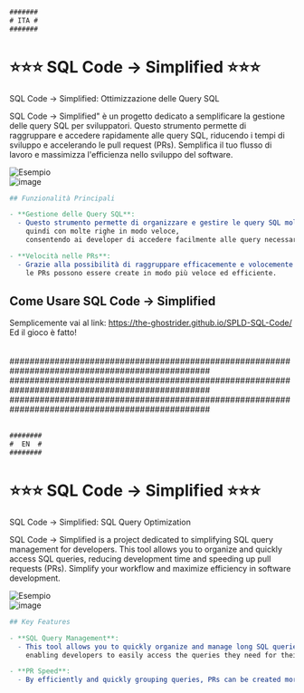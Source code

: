 ```css
#######
# ITA #
#######
```
# ⭐️⭐️⭐️ SQL Code -> Simplified ⭐️⭐️⭐️

SQL Code -> Simplified: Ottimizzazione delle Query SQL

SQL Code -> Simplified" è un progetto dedicato a semplificare la gestione delle query SQL per sviluppatori.
Questo strumento permette di raggruppare e accedere rapidamente alle query SQL, riducendo i tempi di sviluppo e accelerando le pull request (PRs).
Semplifica il tuo flusso di lavoro e massimizza l'efficienza nello sviluppo del software.

![Esempio](https://user-images.githubusercontent.com/1884642/270878062-ede114d4-a528-4e0a-93fb-d2ac12d56e12.png)
<br>
![image](https://user-images.githubusercontent.com/1884642/270878543-3f4abf0a-c75f-4421-a2aa-3d5f3019e333.png)

```makefile
## Funzionalità Principali

- **Gestione delle Query SQL**:
  - Questo strumento permette di organizzare e gestire le query SQL molto lunghe,
    quindi con molte righe in modo veloce,
    consentendo ai developer di accedere facilmente alle query necessarie per le loro attività.

- **Velocità nelle PRs**:
  - Grazie alla possibilità di raggruppare efficacemente e volocemente le Query,
    le PRs possono essere create in modo più veloce ed efficiente.
```

## Come Usare SQL Code -> Simplified

Semplicemente vai al link: https://the-ghostrider.github.io/SPLD-SQL-Code/
Ed il gioco è fatto!
<br>
<br>
<br>
\#\#\#\#\#\#\#\#\#\#\#\#\#\#\#\#\#\#\#\#\#\#\#\#\#\#\#\#\#\#\#\#\#\#\#\#\#\#\#\#\#\#\#\#\#\#\#\#\#\#\#\#\#\#\#\#\#\#\#\#\#\#\#\#\#\#\#\#\#\#\#\#\#\#\#\#\#\#\#\#\#\#\#\#\#\#\#\#\#\#\#\#\#\#\#\#<br>
\#\#\#\#\#\#\#\#\#\#\#\#\#\#\#\#\#\#\#\#\#\#\#\#\#\#\#\#\#\#\#\#\#\#\#\#\#\#\#\#\#\#\#\#\#\#\#\#\#\#\#\#\#\#\#\#\#\#\#\#\#\#\#\#\#\#\#\#\#\#\#\#\#\#\#\#\#\#\#\#\#\#\#\#\#\#\#\#\#\#\#\#\#\#\#\#<br>
\#\#\#\#\#\#\#\#\#\#\#\#\#\#\#\#\#\#\#\#\#\#\#\#\#\#\#\#\#\#\#\#\#\#\#\#\#\#\#\#\#\#\#\#\#\#\#\#\#\#\#\#\#\#\#\#\#\#\#\#\#\#\#\#\#\#\#\#\#\#\#\#\#\#\#\#\#\#\#\#\#\#\#\#\#\#\#\#\#\#\#\#\#\#\#\#<br>
<br>
```css
########
#  EN  #
########
```
# ⭐️⭐️⭐️ SQL Code -> Simplified ⭐️⭐️⭐️

SQL Code -> Simplified: SQL Query Optimization

SQL Code -> Simplified is a project dedicated to simplifying SQL query management for developers. 
This tool allows you to organize and quickly access SQL queries, reducing development time and speeding up pull requests (PRs).
Simplify your workflow and maximize efficiency in software development.

![Esempio](https://user-images.githubusercontent.com/1884642/270878062-ede114d4-a528-4e0a-93fb-d2ac12d56e12.png)
<br>
![image](https://user-images.githubusercontent.com/1884642/270878543-3f4abf0a-c75f-4421-a2aa-3d5f3019e333.png)

```makefile
## Key Features

- **SQL Query Management**:
  - This tool allows you to quickly organize and manage long SQL queries with many lines,
    enabling developers to easily access the queries they need for their tasks.

- **PR Speed**:
  - By efficiently and quickly grouping queries, PRs can be created more rapidly and efficiently.
```
